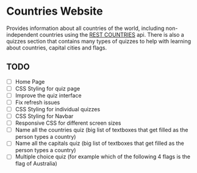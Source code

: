 # Countries Website

Provides information about all countries of the world, including non-independent countries using the [REST COUNTRIES](https://restcountries.com/) api. There is also a quizzes section that contains many types of quizzes to help with learning about countries, capital cities and flags.

## TODO

- [ ] Home Page
- [ ] CSS Styling for quiz page
- [ ] Improve the quiz interface
- [ ] Fix refresh issues
- [ ] CSS Styling for individual quizzes
- [ ] CSS Styling for Navbar
- [ ] Responsive CSS for different screen sizes
- [ ] Name all the countries quiz (big list of textboxes that get filled as the person types a country)
- [ ] Name all the capitals quiz (big list of textboxes that get filled as the person types a country)
- [ ] Multiple choice quiz (for example which of the following 4 flags is the flag of Australia)

